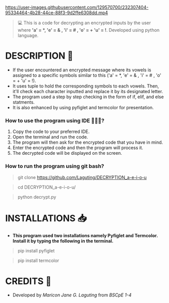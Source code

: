 https://user-images.githubusercontent.com/129570700/232307404-95334464-4b28-44ce-88f3-9d2ffe6308dd.mp4
>💻 This is a code for decrypting an encrypted inputs by the user where **'a' = *, 'e' = & , 'i' = # , 'o' = + 'u' = !**. Developed using python language.

# DESCRIPTION 📝
 - If the user encountered an encrypted message where its vowels is assigned to a specific symbols similar to this ('a' = *, 'e' = & , 'i' = # , 'o' = + 'u' = !). 
 - It uses tuple to hold the corresponding symbols to each vowels. Then, it'll check each character inputted and replace it by its designated letter.
 - The program used a step by step checking in the form of if, elif, and else statments.
 - It is also enhanced by using pyfiglet and termcolor for presentation.
 
 ### How to use the program using IDE 👩🏽‍💻?
 1. Copy the code to your preferred IDE.
 2. Open the terminal and run the code.
 3. The program will then ask for the encrypted code that you have in mind.
 4. Enter the encrypted code and then the program will process it.
 5. The decrypted code will be displayed on the screen.
 
 ### How to run the program using git bash?
 > git clone https://github.com/Laguting/DECRYPTION_a-e-i-o-u
 
 > cd DECRYPTION_a-e-i-o-u/
 
 > python decrypt.py
 
 # INSTALLATIONS 📥
 - **This program used two installations namely Pyfiglet and Termcolor. Install it by typing the following in the terminal.**
> pip install pyfiglet

> pip install termcolor

 # CREDITS 👩
 - Developed by *Maricon Jane G. Laguting* from *BSCpE 1-4*
 
